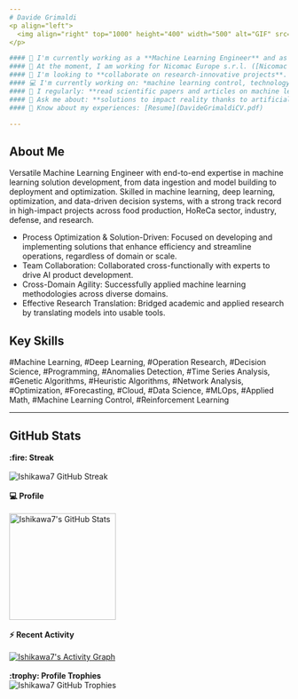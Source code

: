 ```yaml
---
# Davide Grimaldi
<p align="left">
  <img align="right" top="1000" height="400" width="500" alt="GIF" src="https://cdn.analyticsvidhya.com/wp-content/uploads/2020/02/ANN-Graph.gif">
</p>

#### 🔭 I'm currently working as a **Machine Learning Engineer** and as a **Research Operations Scientist**.
#### 🏢 At the moment, I am working for Nicomac Europe s.r.l. ([Nicomac website](https://nicomac.com/)) on machine learning control projects and the use of machine learning in industrial processes.
#### 🌱 I'm looking to **collaborate on research-innovative projects**.
#### 💻 I'm currently working on: *machine learning control, technology transfer, computer vision, data pipelines, deployment of AI solutions, optimization problems*.
#### 📝 I regularly: **read scientific papers and articles on machine learning and research operations**; **prototype new systems to deal with real problems**.
#### 💬 Ask me about: **solutions to impact reality thanks to artificial intelligence**, and **making processes more efficient through optimization algorithms**.
#### 📄 Know about my experiences: [Resume](DavideGrimaldiCV.pdf)

---
```


## About Me

Versatile Machine Learning Engineer with end-to-end expertise in machine learning solution development, from data ingestion and model building to deployment and optimization. Skilled in machine learning, deep learning, optimization, and data-driven decision systems, with a strong track record in high-impact projects across food production, HoReCa sector, industry, defense, and research.
* Process Optimization & Solution-Driven: Focused on developing and implementing solutions that enhance efficiency and streamline operations, regardless of domain or scale.
* Team Collaboration: Collaborated cross-functionally with experts to drive AI product development.
* Cross-Domain Agility: Successfully applied machine learning methodologies across diverse domains.
* Effective Research Translation: Bridged academic and applied research by translating models into usable tools.

## Key Skills

#Machine Learning, #Deep Learning, #Operation Research, #Decision Science, #Programming, #Anomalies Detection, #Time Series Analysis, #Genetic Algorithms, #Heuristic Algorithms, #Network Analysis, #Optimization, #Forecasting, #Cloud, #Data Science, #MLOps, #Applied Math, #Machine Learning Control, #Reinforcement Learning

---

## GitHub Stats

<p align="center">
  <summary><b>:fire: Streak</b></summary>
  <br/>
  <img src="https://github-readme-streak-stats.herokuapp.com/?user=Ishikawa7&count_private=true" alt="Ishikawa7 GitHub Streak" />
  <br/><br/>
  <summary><b>💻 Profile</b></summary>
  <br/>
  <a href="https://github.com/Ishikawa7/github-readme-stats">
    <img alt="Ishikawa7's GitHub Stats" src="https://github-readme-stats.vercel.app/api?username=Ishikawa7&show_icons=true&count_private=true" height="192px"/>
  </a>
  <br/><br/>
  <summary><b>⚡ Recent Activity</b></summary>
  <br/>
  <a href="https://github.com/Ishikawa7">
    <img alt="Ishikawa7's Activity Graph" src="https://github-readme-activity-graph.vercel.app/graph?username=Ishikawa7&custom_title=Ishikawa7's%20Contribution%20Graph&theme=github" />
  </a>
  <br/><br/>
  <summary><b>:trophy: Profile Trophies</b></summary>
  <img src="https://github-profile-trophy.vercel.app/?username=Ishikawa7&layout=compact" alt="Ishikawa7 GitHub Trophies" />
</p>
